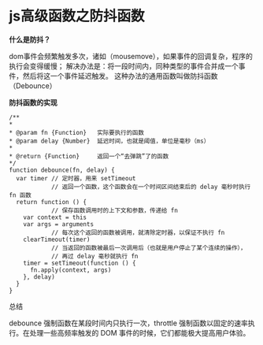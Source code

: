 # js高级函数之防抖函数

**什么是防抖？**

dom事件会频繁触发多次，诸如（mousemove），如果事件的回调复杂，程序的执行会变得缓慢；
解决办法是：将一段时间内，同种类型的事件合并成一个事件，然后将这一个事件延迟触发。
这种办法的通用函数叫做防抖函数（Debounce）

**防抖函数的实现**

```
/**
*
* @param fn {Function}   实际要执行的函数
* @param delay {Number}  延迟时间，也就是阈值，单位是毫秒（ms）
*
* @return {Function}     返回一个“去弹跳”了的函数
*/
function debounce(fn, delay) {
  var timer // 定时器，用来 setTimeout
            // 返回一个函数，这个函数会在一个时间区间结束后的 delay 毫秒时执行 fn 函数
  return function () {
            // 保存函数调用时的上下文和参数，传递给 fn
    var context = this
    var args = arguments
            // 每次这个返回的函数被调用，就清除定时器，以保证不执行 fn
    clearTimeout(timer)
            // 当返回的函数被最后一次调用后（也就是用户停止了某个连续的操作），
            // 再过 delay 毫秒就执行 fn
    timer = setTimeout(function () {
      fn.apply(context, args)
    }, delay)
  }
}
```

总结

debounce 强制函数在某段时间内只执行一次，throttle 强制函数以固定的速率执行。在处理一些高频率触发的 DOM 事件的时候，它们都能极大提高用户体验。